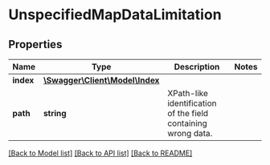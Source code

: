 # UnspecifiedMapDataLimitation

## Properties
Name | Type | Description | Notes
------------ | ------------- | ------------- | -------------
**index** | [**\Swagger\Client\Model\Index**](Index.md) |  | 
**path** | **string** | XPath-like identification of the field containing wrong data. | 

[[Back to Model list]](../../README.md#documentation-for-models) [[Back to API list]](../../README.md#documentation-for-api-endpoints) [[Back to README]](../../README.md)

